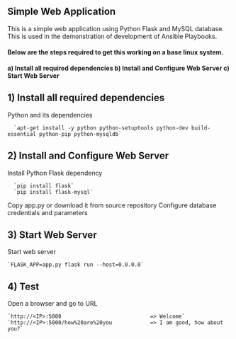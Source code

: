 ## Simple Web Application
This is a simple web application using Python Flask and MySQL database. This is used in the demonstration of development of Ansible Playbooks.

#### Below are the steps required to get this working on a base linux system.
**a) Install all required dependencies
b) Install and Configure Web Server
c) Start Web Server**


## 1)  Install all required dependencies
   Python and its dependencies
   
      `apt-get install -y python python-setuptools python-dev build-essential python-pip python-mysqldb`

## 2)  Install and Configure Web Server
Install Python Flask dependency

      `pip install flask`
      `pip install flask-mysql`

Copy app.py or download it from source repository
Configure database credentials and parameters

## 3) Start Web Server
Start web server

    `FLASK_APP=app.py flask run --host=0.0.0.0`

## 4) Test
Open a browser and go to URL

    `http://<IP>:5000                            => Welcome`
    `http://<IP>:5000/how%20are%20you            => I am good, how about you?`

